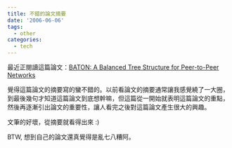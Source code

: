 ```yaml
---
title: 不錯的論文摘要
date: '2006-06-06'
tags:
  - other
categories:
  - tech
---
```

最近正閱讀這篇論文：[BATON: A Balanced Tree Structure for Peer-to-Peer Networks](http://www.google.com.tw/search?q=BATON%3A+A+Balanced+Tree+Structure+for+peer-to-peer+networks&hl=zh-TW&start=0&ie=utf-8&oe=utf-8&client=firefox&rls=org.mozilla:zh-TW:official)  
  
覺得這篇論文的摘要寫的蠻不錯的。以前看論文的摘要通常讓我感覺繞了一大圈，到最後幾句才知道這篇論文到底想幹嘛，但這篇從一開始就表明這篇論文的重點，然後再逐漸引出論文的重要性，讓人看完之後對這篇論文產生很大的興趣。  
  
文筆的好壞，從摘要就看得出來 :)  
  
BTW, 想到自己的論文還真覺得是亂七八糟阿。